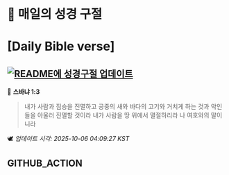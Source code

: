 # 🙏 매일의 성경 구절
# [Daily Bible verse]
## [![README에 성경구절 업데이트](https://github.com/DONGSUKA/first_test/actions/workflows/update-readme-bible.yml/badge.svg)](https://github.com/DONGSUKA/first_test/actions/workflows/update-readme-bible.yml)
<!-- START_BIBLE_VERSE -->
📖 **스바냐 1:3**
> 내가 사람과 짐승을 진멸하고 공중의 새와 바다의 고기와 거치게 하는 것과 악인들을 아울러 진멸할 것이라 내가 사람을 땅 위에서 멸절하리라 나 여호와의 말이니라

🕊️ _업데이트 시각: 2025-10-06 04:09:27 KST_
  <!-- END_BIBLE_VERSE -->
## GITHUB_ACTION
